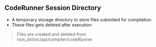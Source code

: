 ## CodeRunner Session Directory

-   A temporary storage directory to store files submiited for compilation
-   These files gets deleted after execution

> Files are created and deleted from root_dir/src/api/compiler/codeRunner

